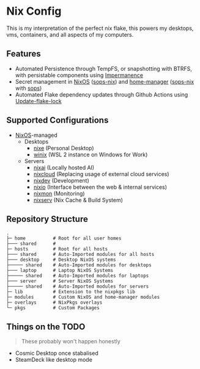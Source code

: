 # Nix Config

This is my interpretation of the perfect nix flake, this powers my desktops, vms, containers, and all aspects of my computers.

## Features

- Automated Persistence through TempFS, or snapshotting with BTRFS, with persistable components using [Impermanence]
- Secret management in [NixOS] ([sops-nix]) and [home-manager] ([sops-nix] with [sops])
- Automated Flake dependency updates through Github Actions using [Update-flake-lock]

## Supported Configurations

- [NixOS]-managed
  - Desktops
    - [nixe] (Personal Desktop)
    - [winix] (WSL 2 instance on Windows for Work)
  - Servers
    - [nixai] (Locally hosted AI)
    - [nixcloud] (Replacing usage of external cloud services)
    - [nixdev] (Development)
    - [nixio] (Interface between the web & internal services)
    - [nixmon] (Monitoring)
    - [nixserv] (Nix Cache & Build System)

## Repository Structure

```
.
├─ home          # Root for all user homes
├─── shared      #
├─ hosts         # Root for all hosts
├─── shared      # Auto-Imported modules for all hosts
├─── desktop     # Desktop NixOS systems
├───── shared    # Auto-Imported modules for desktops
├─── laptop      # Laptop NixOS Systems
├───── shared    # Auto-Imported modules for laptops
├─── server      # Server NixOS Systems
├───── shared    # Auto-Imported modules for servers
├─ lib           # Extension to the nixpkgs lib
├─ modules       # Custom NixOS and home-manager modules
├─ overlays      # NixPkgs overlays
└─ pkgs          # Custom Packages
```

## Things on the TODO

> These probably won't happen honestly

- Cosmic Desktop once stabalised
- SteamDeck like desktop mode

[home-manager]: https://github.com/nix-community/home-manager
[impermanence]: https://github.com/nix-community/impermanence
[nixai]: ./hosts/server/nixai/
[nixcloud]: ./hosts/server/nixcloud/
[nixdev]: ./hosts/server/nixdev/
[nixe]: ./hosts/desktop/nixe/
[nixio]: ./hosts/server/nixio/
[nixmon]: ./hosts/server/nixmon/
[nixos]: https://nixos.org/
[nixserv]: ./hosts/server/nixserv/
[sops]: https://github.com/mozilla/sops
[sops-nix]: https://github.com/Mic92/sops-nix
[update-flake-lock]: https://github.com/DeterminateSystems/update-flake-lock
[winix]: ./hosts/desktop/winix/
